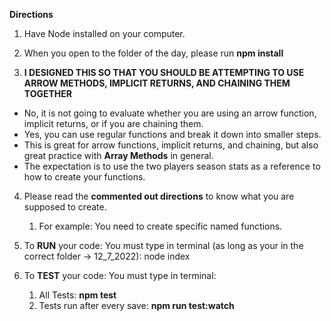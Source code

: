 **Directions**

1. Have Node installed on your computer.
2. When you open to the folder of the day, please run **npm install**

3. **I DESIGNED THIS SO THAT YOU SHOULD BE ATTEMPTING TO USE ARROW METHODS, IMPLICIT RETURNS, AND CHAINING THEM TOGETHER**

- No, it is not going to evaluate whether you are using an arrow function, implicit returns, or if you are chaining them.
- Yes, you can use regular functions and break it down into smaller steps.
- This is great for arrow functions, implicit returns, and chaining, but also great practice with **Array Methods** in general.
- The expectation is to use the two players season stats as a reference to how to create your functions.

4. Please read the **commented out directions** to know what you are supposed to create.
   1. For example: You need to create specific named functions.
5. To **RUN** your code: You must type in terminal (as long as your in the correct folder -> 12_7_2022): node index

6. To **TEST** your code: You must type in terminal:
   1. All Tests: **npm test**
   2. Tests run after every save: **npm run test:watch**
